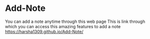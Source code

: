 # Add-Note
You can add a note anytime through this web page
This is link through which you can access this amazing features to add a note
https://harsha1309.github.io/Add-Note/

